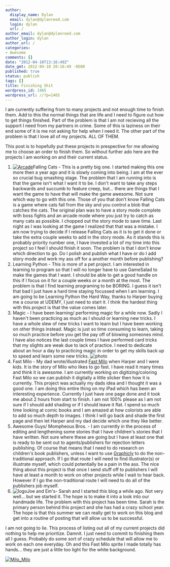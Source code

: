 ```yaml
---
author:
  display_name: Dylan
  email: dylan@dylanreed.com
  login: dylan
  url: /
author_email: dylan@dylanreed.com
author_login: dylan
author_url: /
categories:
- Awesome
comments: []
date: "2012-04-10T13:16:49Z"
date_gmt: 2012-04-10 20:16:49 -0500
published: true
status: publish
tags: []
title: Finishing Shit
wordpress_id: 1465
wordpress_url: //?p=1465
---
```


I am currently suffering from to many projects and not enough time to finish them. Add to this the normal things that are life and I need to figure out how to get things finished. Part of the problem is that I am not recieving all the support I need from my partners in crime. Some of this is laziness on their end some of it is me not asking for help when I need it. The other part of the problem is that I love all of my projects. ALL OF THEM.

This post is to hopefully put these projects in prespective for me allowing me to choose an order to finish them. So without further ado here are the projects I am working on and their current status.

  1. [![][1]][2]Falling Cats - This is a pretty big one. I started making this one more then a year ago and it is slowly coming into being. I am at the ever so crucial bug smashing stage. The problem that I am running into is that the game isn't what I want it to be. I don't want to take any steps backwards and succumb to feature creep, but... there are things that I want the game to have that will make the game awesome. Not sure which way to go with this one. Those of you that don't know Falling Cats is a game where cats fall from the sky and you control a blob that catches the cats. The original plan was to have a story mode complete with boss fights and an arcade mode where you just try to catch as many cats as possible. I chopped out the story mode to save time. Last night as I was looking at the game I realized that that was a mistake. I am now trying to decide if I release Falling Cats as it is to get it done or take the extra couple weeks to add in the story mode. As it stands this is probably priority number one, I have invested a lot of my time into this project so I feel I should finish it soon. The problem is that I don't know which direction to go. Do I polish and publish what I have or do I add story mode and work my ass off for a another month before publishing?
  2. Learning Python - This is more of a pet project. I am interested in learning to program so that I will no longer have to use GameSalad to make the games that I want. I should be able to get a good handle on this if I focus on it for a couple weeks or a month at the most. The problem is that I find learning programing to be BORING. I guess it isn't that bad I just have a hard time staying focussed when I am learning. I am going to be Learning Python the Hard Way, thanks to Harper buying me a course at UDEMY, I just need to start it. I think the hardest thing with this project is that the value comes later.
  3. Magic - I have been learning/ performing magic for a while now. Sadly I haven't been practicing as much as I should or learning new tricks. I have a whole slew of new tricks I want to learn but I have been working on other things instead. Magic is just so time consuming to learn, taking so much practice before you get the pay off of blowing someones mind. I have also notices the last couple times I have performed card tricks that my slights are weak due to lack of practice. I need to dedicate about an hour a day to practicing magic in order to get my skills back up to speed and learn some new tricks. ![][3]
  4. Fast Milo - My dad wrote/illustrated [Fast Milo][4] when Harper and I were kids. It is the story of Milo who likes to go fast. I have read it many times and think it is awesome. I am currently working on digitizing/coloring Fast Milo so we can publish it digitally a little slicker then how it is currently. This project was actually my dads idea and I thought it was a good one. I am doing this entire thing on my iPad which has been an interesting experience. Currently I just have one page done and it took me about 2 hours from start to finish. I am not 100% please as I am not sure if I should add shading or if I should leave it flat. I spend so much time looking at comic books and I am amazed at how colorists are able to add so much depth to images. I think I will go back and shade the first page and then let Harper and my dad decide which one they like better.
  5. Awesome Guys/ Mompheous Bros. - I am currently in the process of editing and lengthening some stories that I have children's stories that I have written. Not sure where these are going but I have at least one that is ready to be sent out to agents/publishers for rejection letters publishing. Of course that means that I need to do research on children's book publishers, unless I want to use [Graphicly][5] to do the non-traditional approach. If I go that route  I will need to find illustrator(s) or illustrate myself, which could potentially be a pain in the ass. The nice thing about this project is that once I send stuff off to publishers I will have at least a month to work on other projects while I wait to hear back. However if I go the non-traditional route I will need to do all of the publishers job myself.
  6. ![][6]Joe and Em's-  Sarah and I started this blog a while ago. Not very well... but we started it. The hope is to make it into a look into our handmade life. The problem with this project has been time. Sarah is the primary person behind this project and she has had a crazy school year. The hope is that this summer we can really get to work on this blog and get into a routine of posting that will allow us to be successful.
  


   [1]: /media/2012/04/Arcade-200x300.png (Arcade)
   [2]: /media/2012/04/Arcade.png
   [3]: /media/2012/04/photo-225x300.jpg (photo)
   [4]: http://www.fastmilo.com/
   [5]: http://graphicly.com
   [6]: http://joeandem.com//media/2010/06/joeandems.png (logo)

  
I am not going to lie. This process of listing out all of my current projects did nothing to help me prioritize. Damnit. I just need to commit to finishing them all I guess. Probably do some sort of crazy schedule that will allow me to work on each one everyday. Oh and this Fast Milo sprite I made totally has hands... they are just a little too light for the white background.

[![][7]][8]

   [7]: /media/2012/04/Milo_Milo.gif (Milo_Milo)
   [8]: /media/2012/04/Milo_Milo.gif

